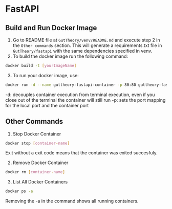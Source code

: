 # FastAPI
## Build and Run Docker Image
1. Go to README file at ```GutTheory/venv/README.md``` and execute step 2 in the ```Other commands``` section. This will generate a requirements.txt file in ```GutTheory/fastapi``` with the same dependencies specified in venv.
2. To build the docker image run the following command: 
```sh
docker build -t [yourImageName]
```
3. To run your docker image, use:
```sh
docker run -d --name guttheory-fastapi-container -p 80:80 guttheory-fastapi
```
-d: decouples container execution from terminal execution, even if you close out of the terminal the container will still run
-p: sets the port mapping for the local port and the container port

## Other Commands
1. Stop Docker Container
```sh
docker stop [container-name]
```
Exit without a exit code means that the container was exited succesfuly.

2. Remove Docker Container
```sh
docker rm [container-name]
```

3. List All Docker Containers
```sh
docker ps -a
```
Removing the -a in the command shows all running containers.
